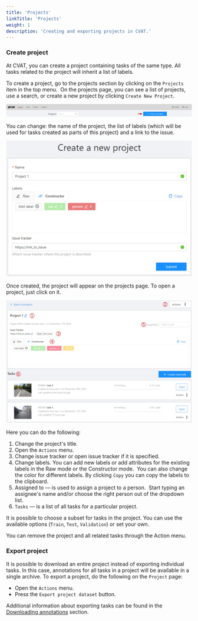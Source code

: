 ```yaml
---
title: 'Projects'
linkTitle: 'Projects'
weight: 1
description: 'Creating and exporting projects in CVAT.'
---
```


### Create project

At CVAT, you can create a project containing tasks of the same type.
All tasks related to the project will inherit a list of labels.

To create a project, go to the projects section by clicking on the `Projects` item in the top menu. 
On the projects page, you can see a list of projects, use a search, or create a new project by clicking `Create New Project`.

![](/images/image190.jpg)

You can change: the name of the project, the list of labels
(which will be used for tasks created as parts of this project) and a link to the issue.

![](/images/image191.jpg)

Once created, the project will appear on the projects page. To open a project, just click on it.

![](/images/image192_mapillary_vistas.jpg)

Here you can do the following:

1. Change the project's title.
1. Open the `Actions` menu.
1. Change issue tracker or open issue tracker if it is specified.
1. Change labels.
   You can add new labels or add attributes for the existing labels in the Raw mode or the Constructor mode. 
   You can also change the color for different labels. By clicking `Copy` you can copy the labels to the clipboard.
1. Assigned to — is used to assign a project to a person.
   Start typing an assignee's name and/or choose the right person out of the dropdown list.
1. `Tasks` — is a list of all tasks for a particular project.

It is possible to choose a subset for tasks in the project. You can use the available options
(`Train`, `Test`, `Validation`) or set your own.

You can remove the project and all related tasks through the Action menu.

### Export project

It is possible to download an entire project instead of exporting individual tasks. In this case,
annotations for all tasks in a project will be available in a single archive.
To export a project, do the following on the `Project` page:
- Open the `Actions` menu.
- Press the `Export project dataset` button.

Additional information about exporting tasks can be found in the
[Downloading annotations](/docs/manual/advanced/downloading-annotations/) section.
